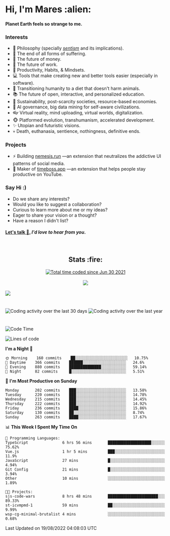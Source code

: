 <h1>Hi, I'm Mares :alien:</h1>

#### Planet Earth feels so strange to me.

### **Interests**

- 🌊 Philosophy (specially [_sentism_][sentismmedium] and its implications).
- 🎯 The end of all forms of suffering.
- 💸 The future of money.
- 💼 The future of work.
- 🧠 Productivity, Habits, & Mindsets.
- 💻 Tools that make creating new and better tools easier (especially in software).
- 🥗 Transitioning humanity to a diet that doesn't harm animals.
- 📚 The future of open, interactive, and personalized education.
- 🌱 Sustainability, post-scarcity societies, resource-based economies.
- 🤖 AI governance, big data mining for self-aware civilizations.
- 👓 Virtual reality, mind uploading, virtual worlds, digitalization.
- 🐵 Platformed evolution, transhumanism, accelerated development.
- ✨ Utopian and futuristic visions.
- 💀 Death, euthanasia, sentience, nothingness, definitive ends.


### **Projects**

- ⚡ Building [nemesis.run](https://chrome.google.com/webstore/detail/nemesis-%E2%80%93-humane-design-f/blfbbifgjgikekfochleknjcopefifgo?hl=en) —an extension that neutralizes the addictive UI patterns of social media.
- 💎 Maker of [timeboss.app](https://timeboss.app) —an extension that helps people stay productive on YouTube.


### **Say Hi :)**

- Do we share any interests?
- Would you like to suggest a collaboration?
- Curious to learn more about me or my ideas?
- Eager to share your vision or a thought?
- Have a reason I didn't list?

#### [Let's talk :wave:.](mailto:mareszhar@gmail.com) _I'd love to hear from you_.

[sentismmedium]: https://medium.com/@mareszhar/born-a-prisoner-a-reflection-about-life-its-struggles-and-a-plan-to-escape-d8566ce9b026

<br>

<h2 align="center">Stats :fire:</h2>

<div align="center">
  <a href="https://wakatime.com/@cfdc0e0d-4860-4b62-9ff0-cb659185525e">
    <img src="https://wakatime.com/badge/user/cfdc0e0d-4860-4b62-9ff0-cb659185525e.svg" alt="Total time coded since Jun 30 2021" />
  </a>
</div>

<br>

<!-- 
Add or remove this: 
&dates=B1AAB3FF 
...or this...
&date_format=M%20j%5B%2C%20Y%5D
from the *streak stats URL below* if they get bugged and aren't updating: 
-->

<div align="center">
  <img src="https://github-readme-streak-stats.herokuapp.com?user=mareszhar&theme=black-ice&hide_border=true&stroke=FFFFFF15&ring=DF8FFE&fire=DF8FFE&currStreakLabel=DF8FFE&background=1A232A&currStreakNum=86FFAB&dates=B1AAB3FF&date_format=M%20j%5B%2C%20Y%5D">
</div>

<br>

<img src="https://activity-graph.herokuapp.com/graph?username=mareszhar&theme=nord&bg_color=00000000&color=979797&line=DF8FFE&point=00000000&area=true&hide_border=true">

<br>

<h1></h1>

<img src="https://wakatime.com/share/@mares/5df0ff02-9c79-41b4-b540-51dc9c65a57b.svg" alt="Coding activity over the last 30 days" />
<img src="https://wakatime.com/share/@mares/ea89ba71-f374-40af-930c-e0655909fe37.svg" alt="Coding activity over the last year" />

<h1></h1>

<!--START_SECTION:waka-->
![Code Time](http://img.shields.io/badge/Code%20Time-586%20hrs%2055%20mins-blue)

![Lines of code](https://img.shields.io/badge/From%20Hello%20World%20I%27ve%20Written-152%20Thousand%20lines%20of%20code-blue)

**I'm a Night 🦉** 

```text
🌞 Morning    160 commits    ██░░░░░░░░░░░░░░░░░░░░░░░   10.75% 
🌆 Daytime    366 commits    ██████░░░░░░░░░░░░░░░░░░░   24.6% 
🌃 Evening    880 commits    ██████████████░░░░░░░░░░░   59.14% 
🌙 Night      82 commits     █░░░░░░░░░░░░░░░░░░░░░░░░   5.51%

```
📅 **I'm Most Productive on Sunday** 

```text
Monday       202 commits    ███░░░░░░░░░░░░░░░░░░░░░░   13.58% 
Tuesday      220 commits    ███░░░░░░░░░░░░░░░░░░░░░░   14.78% 
Wednesday    215 commits    ███░░░░░░░░░░░░░░░░░░░░░░   14.45% 
Thursday     222 commits    ███░░░░░░░░░░░░░░░░░░░░░░   14.92% 
Friday       236 commits    ████░░░░░░░░░░░░░░░░░░░░░   15.86% 
Saturday     130 commits    ██░░░░░░░░░░░░░░░░░░░░░░░   8.74% 
Sunday       263 commits    ████░░░░░░░░░░░░░░░░░░░░░   17.67%

```


📊 **This Week I Spent My Time On** 

```text
💬 Programming Languages: 
TypeScript               6 hrs 56 mins       ███████████████████░░░░░░   75.62% 
Vue.js                   1 hr 5 mins         ███░░░░░░░░░░░░░░░░░░░░░░   11.9% 
JavaScript               27 mins             █░░░░░░░░░░░░░░░░░░░░░░░░   4.94% 
Git Config               21 mins             █░░░░░░░░░░░░░░░░░░░░░░░░   3.94% 
Other                    10 mins             ░░░░░░░░░░░░░░░░░░░░░░░░░   1.89%

🐱‍💻 Projects: 
sjs-code-wars            8 hrs 48 mins       ██████████████████████░░░   89.33% 
st-icvmpmd-1             59 mins             ██░░░░░░░░░░░░░░░░░░░░░░░   9.99% 
wsp-cg-minimal-brutalist 4 mins              ░░░░░░░░░░░░░░░░░░░░░░░░░   0.68%

```


 Last Updated on 19/08/2022 04:08:03 UTC
<!--END_SECTION:waka-->

